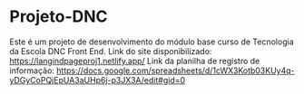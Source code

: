 # Projeto-DNC
Este é um projeto de desenvolvimento do módulo base curso de Tecnologia da Escola DNC Front End.
Link do site disponibilizado: https://langindpageproj1.netlify.app/
Link da planilha de registro de informação: https://docs.google.com/spreadsheets/d/1cWX3Kotb03KUy4q-yDGyCoPQjEpUA3aUHp6j-p3JX3A/edit#gid=0
